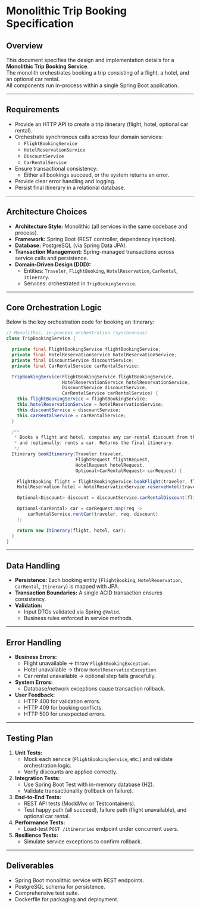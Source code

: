 # Monolithic Trip Booking Specification

## Overview
This document specifies the design and implementation details for a **Monolithic Trip Booking Service**.  
The monolith orchestrates booking a trip consisting of a flight, a hotel, and an optional car rental.  
All components run in-process within a single Spring Boot application.  

---

## Requirements
- Provide an HTTP API to create a trip itinerary (flight, hotel, optional car rental).
- Orchestrate synchronous calls across four domain services:
  - `FlightBookingService`
  - `HotelReservationService`
  - `DiscountService`
  - `CarRentalService`
- Ensure transactional consistency:
  - Either all bookings succeed, or the system returns an error.
- Provide clear error handling and logging.
- Persist final itinerary in a relational database.

---

## Architecture Choices
- **Architecture Style:** Monolithic (all services in the same codebase and process).
- **Framework:** Spring Boot (REST controller, dependency injection).
- **Database:** PostgreSQL (via Spring Data JPA).
- **Transaction Management:** Spring-managed transactions across service calls and persistence.
- **Domain-Driven Design (DDD):**
  - Entities: `Traveler`, `FlightBooking`, `HotelReservation`, `CarRental`, `Itinerary`.
  - Services: orchestrated in `TripBookingService`.

---

## Core Orchestration Logic
Below is the key orchestration code for booking an itinerary:

```java
// Monolithic, in-process orchestration (synchronous)
class TripBookingService {

  private final FlightBookingService flightBookingService;
  private final HotelReservationService hotelReservationService;
  private final DiscountService discountService;
  private final CarRentalService carRentalService;

  TripBookingService(FlightBookingService flightBookingService,
                     HotelReservationService hotelReservationService,
                     DiscountService discountService,
                     CarRentalService carRentalService) {
    this.flightBookingService = flightBookingService;
    this.hotelReservationService = hotelReservationService;
    this.discountService = discountService;
    this.carRentalService = carRentalService;
  }

  /**
   * Books a flight and hotel, computes any car-rental discount from those actual bookings,
   * and (optionally) rents a car. Returns the final itinerary.
   */
  Itinerary bookItinerary(Traveler traveler,
                          FlightRequest flightRequest,
                          HotelRequest hotelRequest,
                          Optional<CarRentalRequest> carRequest) {

    FlightBooking flight = flightBookingService.bookFlight(traveler, flightRequest);
    HotelReservation hotel = hotelReservationService.reserveHotel(traveler, hotelRequest);

    Optional<Discount> discount = discountService.carRentalDiscount(flight, hotel);

    Optional<CarRental> car = carRequest.map(req ->
        carRentalService.rentCar(traveler, req, discount)
    );

    return new Itinerary(flight, hotel, car);
  }
}
```

---

## Data Handling
- **Persistence:** Each booking entity (`FlightBooking`, `HotelReservation`, `CarRental`, `Itinerary`) is mapped with JPA.
- **Transaction Boundaries:** A single ACID transaction ensures consistency.
- **Validation:**
  - Input DTOs validated via Spring `@Valid`.
  - Business rules enforced in service methods.

---

## Error Handling
- **Business Errors:**  
  - Flight unavailable → throw `FlightBookingException`.  
  - Hotel unavailable → throw `HotelReservationException`.  
  - Car rental unavailable → optional step fails gracefully.  
- **System Errors:**  
  - Database/network exceptions cause transaction rollback.  
- **User Feedback:**  
  - HTTP 400 for validation errors.  
  - HTTP 409 for booking conflicts.  
  - HTTP 500 for unexpected errors.

---

## Testing Plan
1. **Unit Tests:**
   - Mock each service (`FlightBookingService`, etc.) and validate orchestration logic.
   - Verify discounts are applied correctly.
2. **Integration Tests:**
   - Use Spring Boot Test with in-memory database (H2).
   - Validate transactionality (rollback on failure).
3. **End-to-End Tests:**
   - REST API tests (MockMvc or Testcontainers).
   - Test happy path (all succeed), failure path (flight unavailable), and optional car rental.
4. **Performance Tests:**
   - Load-test `POST /itineraries` endpoint under concurrent users.
5. **Resilience Tests:**
   - Simulate service exceptions to confirm rollback.

---

## Deliverables
- Spring Boot monolithic service with REST endpoints.
- PostgreSQL schema for persistence.
- Comprehensive test suite.
- Dockerfile for packaging and deployment.

